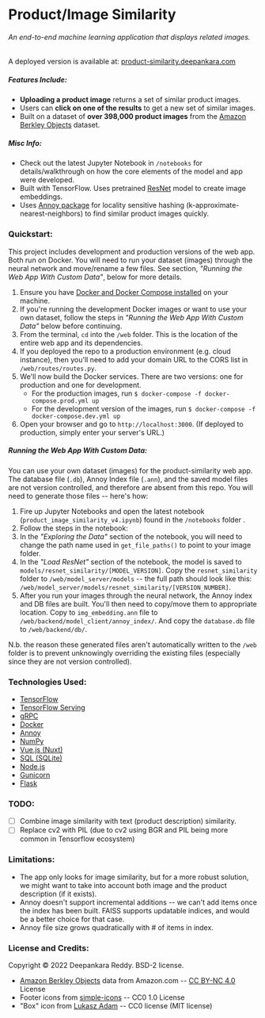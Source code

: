 # Product/Image Similarity
###### An end-to-end machine learning application that displays related images.

A deployed version is available at: [product-similarity.deepankara.com](https://product-similarity.deepankara.com)

##### Features Include:
- **Uploading a product image** returns a set of similar product images.
- Users can **click on one of the results** to get a new set of similar images.
- Built on a dataset of **over 398,000 product images** from the [Amazon Berkley Objects](https://amazon-berkeley-objects.s3.amazonaws.com/index.html) dataset.

##### Misc Info:
- Check out the latest Jupyter Notebook in `/notebooks` for details/walkthrough on how the core elements of the model and app were developed.
- Built with TensorFlow. Uses pretrained [ResNet](https://arxiv.org/pdf/1512.03385.pdf) model to create image embeddings. 
- Uses [Annoy package](https://github.com/spotify/annoy) for locality sensitive hashing (k-approximate-nearest-neighbors) to find similar product images quickly.

### Quickstart:
This project includes development and production versions of the web app. Both run on Docker. You will need to run your dataset (images) through the neural network and move/rename a few files. See section, _"Running the Web App With Custom Data"_, below for more details.

1. Ensure you have [Docker and Docker Compose installed](https://docs.docker.com/desktop/install/linux-install/) on your machine.
2. If you're running the development Docker images or want to use your own dataset, follow the steps in _"Running the Web App With Custom Data"_ below before continuing.
3. From the terminal, `cd` into the `/web` folder. This is the location of the entire web app and its dependencies.
4. If you deployed the repo to a production environment (e.g. cloud instance), then you'll need to add your domain URL to the CORS list in `/web/routes/routes.py`.
5. We'll now build the Docker services. There are two versions: one for production and one for development.
   - For the production images, run `$ docker-compose -f docker-compose.prod.yml up`
   - For the development version of the images, run `$ docker-compose -f docker-compose.dev.yml up`
5. Open your browser and go to `http://localhost:3000`. (If deployed to production, simply enter your server's URL.)

##### Running the Web App With Custom Data:
You can use your own dataset (images) for the product-similarity web app. The database file (`.db`), Annoy Index file (`.ann`), and the saved model files are not version controlled, and therefore are absent from this repo. You will need to generate those files -- here's how:

1. Fire up Jupyter Notebooks and open the latest notebook (`product_image_similarity_v4.ipynb`) found in the `/notebooks` folder .
2. Follow the steps in the notebook:
3. In the _"Exploring the Data"_ section of the notebook, you will need to change the path name used in `get_file_paths()` to point to your image folder.
4. In the _"Load ResNet"_ section of the notebook, the model is saved to `models/resnet_similarity/[MODEL_VERSION]`. Copy the `resnet_similarity` folder to `/web/model_server/models` -- the full path should look like this: `/web/model_server/models/resnet_similarity/[VERSION_NUMBER]`.
5. After you run your images through the neural network, the Annoy index and DB files are built. You'll then need to copy/move them to appropriate location. Copy to `img_embedding.ann` file to `/web/backend/model_client/annoy_index/`. And copy the `database.db` file to `/web/backend/db/`.

N.b. the reason these generated files aren't automatically written to the `/web` folder is to prevent unknowingly overriding the existing files (especially since they are not version controlled).

### Technologies Used:
- [TensorFlow](https://www.tensorflow.org/overview/)
- [TensorFlow Serving](https://www.tensorflow.org/tfx/guide/serving)
- [gRPC](https://grpc.io/)
- [Docker](https://docs.docker.com/)
- [Annoy](https://github.com/spotify/annoy#annoy)
- [NumPy](https://numpy.org/doc/stable/)
- [Vue.js (Nuxt)](https://nuxtjs.org/)
- [SQL (SQLite)](https://docs.python.org/3/library/sqlite3.html)
- [Node.js](https://nodejs.org/)
- [Gunicorn](https://gunicorn.org/)
- [Flask](https://flask.palletsprojects.com/en/2.1.x/)

### TODO:
- [ ] Combine image similarity with text (product description) similarity.
- [ ] Replace cv2 with PIL (due to cv2 using BGR and PIL being more common in Tensorflow ecosystem)

### Limitations:
- The app only looks for image similarity, but for a more robust solution, we might want to take into account both image and the product description (if it exists).
- Annoy doesn't support incremental additions -- we can't add items once the index has been built. FAISS supports updatable indices, and would be a better choice for that case.
- Annoy file size grows quadratically with # of items in index.

### License and Credits:
Copyright © 2022 Deepankara Reddy. BSD-2 license.

- [Amazon Berkley Objects](https://amazon-berkeley-objects.s3.amazonaws.com/index.html) data from Amazon.com -- [CC BY-NC 4.0](https://amazon-berkeley-objects.s3.amazonaws.com/LICENSE-CC-BY-NC-4.0.txt) License
- Footer icons from [simple-icons](https://github.com/simple-icons/simple-icons) -- CC0 1.0 License
- "Box" icon from [Lukasz Adam](https://lukaszadam.com/illustrations) -- CC0 license (MIT license)
